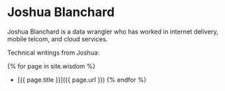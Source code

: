 # Joshua Blanchard

Joshua Blanchard is a data wrangler who has worked in internet delivery, mobile telcom, and cloud services.

Technical writings from Joshua:

{% for page in site.wisdom %}
* [{{ page.title }}]({{ page.url }})
{% endfor %}
